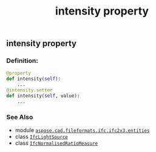 ﻿---
title: intensity property
second_title: Aspose.CAD for Python via .NET API References
description: 
type: docs
weight: 70
url: /python-net/aspose.cad.fileformats.ifc.ifc2x3.entities/ifclightsource/intensity/
is_root: false
---

## intensity property

### Definition:
```python
@property
def intensity(self):
    ...
@intensity.setter
def intensity(self, value):
    ...
```

### See Also
* module [`aspose.cad.fileformats.ifc.ifc2x3.entities`](../../)
* class [`IfcLightSource`](/cad/python-net/aspose.cad.fileformats.ifc.ifc2x3.entities/ifclightsource)
* class [`IfcNormalisedRatioMeasure`](/cad/python-net/aspose.cad.fileformats.ifc.ifc2x3.types/ifcnormalisedratiomeasure)
